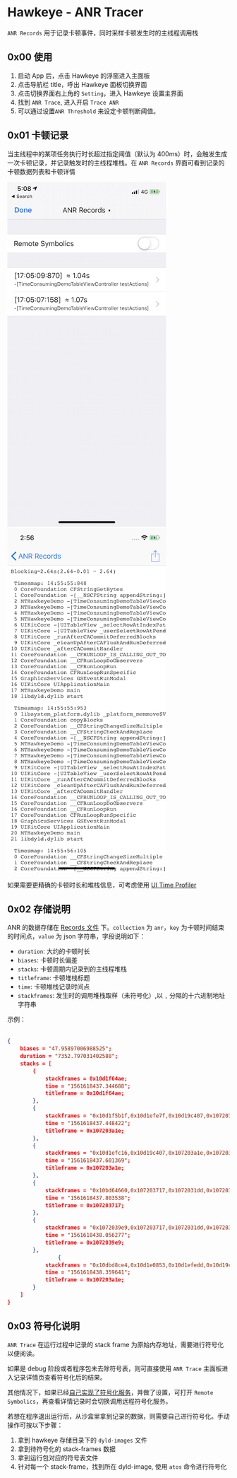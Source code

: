 # Hawkeye - ANR Tracer

`ANR Records` 用于记录卡顿事件，同时采样卡顿发生时的主线程调用栈

## 0x00 使用

1. 启动 App 后，点击 Hawkeye 的浮窗进入主面板
2. 点击导航栏 title，呼出 Hawkeye 面板切换界面
3. 点击切换界面右上角的 `Setting`，进入 Hawkeye 设置主界面
4. 找到 `ANR Trace`, 进入开启 `Trace ANR`
5. 可以通过设置`ANR Threshold` 来设定卡顿判断阈值。

## 0x01 卡顿记录

当主线程中的某项任务执行时长超过指定阈值（默认为 400ms）时，会触发生成一次卡顿记录，并记录触发时的主线程堆栈。在 `ANR Records` 界面可看到记录的卡顿数据列表和卡顿详情

![ANR Record list](./anr-record-list.png) ![ANR Record detail](./anr-record-detail.png)

如果需要更精确的卡顿时长和堆栈信息，可考虑使用 [UI Time Profiler](./ui-time-profiler.md)

## 0x02 存储说明

ANR 的数据存储在 [Records 文件](./../hawkeye-storage-cn.md#0x02-内置插件存储数据说明) 下。`collection` 为 `anr`，`key` 为卡顿时间结束的时间点，`value` 为 json 字符串，字段说明如下：

- `duration`: 大约的卡顿时长
- `biases`: 卡顿时长偏差
- `stacks`: 卡顿周期内记录到的主线程堆栈
- `titleframe`: 卡顿堆栈标题
- `time`: 卡顿堆栈记录时间点
- `stackframes`: 发生时的调用堆栈取样（未符号化）,以 `,` 分隔的十六进制地址字符串

示例：

```json

{
    biases = "47.95897006988525";
    duration = "7352.797031402588";
    stacks = [
        {
            stackframes = 0x10d1f64ae;
            time = "1561618437.344688";
            titleframe = 0x10d1f64ae;
        },
        {
            stackframes = "0x10d1f5b1f,0x10d1efe7f,0x10d19c407,0x107203a1e,0x107203717,0x1072031dd,0x107203119,0x11545e418,0x11545e62c,0x11524ecc8,0x11523e198,0x11526b32a,0x10d1b80f6,0x10d1b25bd,0x10d1b2c30,0x10d1b2301,0x10ecf02fd,0x115243ba1,0x10720e2e1,0x10d877540";
            time = "1561618437.448422";
            titleframe = 0x107203a1e;
        },
        {
            stackframes = "0x10d1efc16,0x10d19c407,0x107203a1e,0x107203717,0x1072031dd,0x107203119,0x11545e418,0x11545e62c,0x11524ecc8,0x11523e198,0x11526b32a,0x10d1b80f6,0x10d1b25bd,0x10d1b2c30,0x10d1b2301,0x10ecf02fd,0x115243ba1,0x10720e2e1,0x10d877540";
            time = "1561618437.601369";
            titleframe = 0x107203a1e;
        },
        {
            stackframes = "0x10bd64660,0x107203717,0x1072031dd,0x107203119,0x11545e418,0x11545e62c,0x11524ecc8,0x11523e198,0x11526b32a,0x10d1b80f6,0x10d1b25bd,0x10d1b2c30,0x10d1b2301,0x10ecf02fd,0x115243ba1,0x10720e2e1,0x10d877540";
            time = "1561618437.803538";
            titleframe = 0x107203717;
        },
        {
            stackframes = "0x1072039e9,0x107203717,0x1072031dd,0x107203119,0x11545e418,0x11545e62c,0x11524ecc8,0x11523e198,0x11526b32a,0x10d1b80f6,0x10d1b25bd,0x10d1b2c30,0x10d1b2301,0x10ecf02fd,0x115243ba1,0x10720e2e1,0x10d877540";
            time = "1561618438.056277";
            titleframe = 0x1072039e9;
        },
                {
            stackframes = "0x10dbd8ce4,0x10d1e0853,0x10d1efedd,0x10d19c407,0x107203a1e,0x107203717,0x1072031dd,0x107203119,0x11545e418,0x11545e62c,0x11524ecc8,0x11523e198,0x11526b32a,0x10d1b80f6,0x10d1b25bd,0x10d1b2c30,0x10d1b2301,0x10ecf02fd,0x115243ba1,0x10720e2e1,0x10d877540";
            time = "1561618438.359641";
            titleframe = 0x107203a1e;
        }
    ]
}
```

## 0x03 符号化说明

`ANR Trace` 在运行过程中记录的 stack frame 为原始内存地址，需要进行符号化以便阅读。

如果是 debug 阶段或者程序包未去除符号表，则可直接使用 `ANR Trace` 主面板进入记录详情页查看符号化后的结果。

其他情况下，如果已经[自己实现了符号化服务](./../hawkeye-remote-symbolics.md)，并做了设置，可打开 `Remote Symbolics`，再查看详情记录时会切换调用远程符号化服务。

若想在程序退出运行后，从沙盒里拿到记录的数据，则需要自己进行符号化。手动操作可按以下步骤：

1. 拿到 hawkeye 存储目录下的 `dyld-images` 文件
2. 拿到待符号化的 stack-frames 数据
3. 拿到运行包对应的符号表文件
4. 针对每一个 stack-frame，找到所在 dyld-image, 使用 `atos` 命令进行符号化
